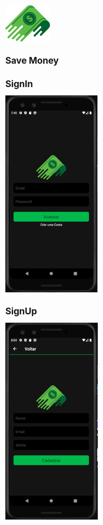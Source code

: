 ![Screenshot](logo.png)
# Save Money 


# SignIn
![Screenshot](login.PNG)

# SignUp

![Screenshot](cadastro.PNG)
